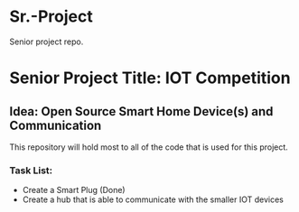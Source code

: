 # Sr.-Project
Senior project repo.

# Senior Project Title: IOT Competition
## Idea: Open Source Smart Home Device(s) and Communication
This repository will hold most to all of the code that is used for this project.

### Task List:
- Create a Smart Plug (Done)
- Create a hub that is able to communicate with the smaller IOT devices

